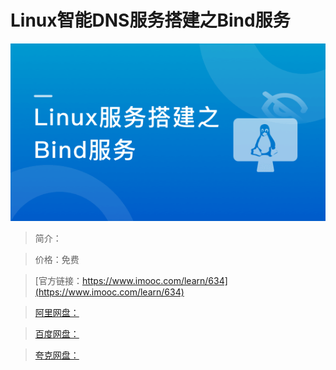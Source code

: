 # Linux智能DNS服务搭建之Bind服务

![img](../../assets/5fe442f00001193605400304.jpg)

> 简介：

> 价格：免费

> [官方链接：https://www.imooc.com/learn/634](https://www.imooc.com/learn/634)

> [阿里网盘：]()

> [百度网盘：]()

> [夸克网盘：]()
